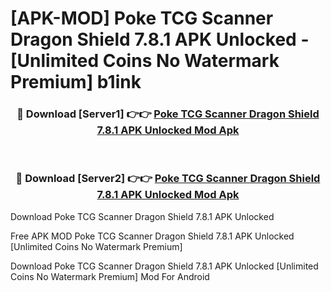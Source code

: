 # [APK-MOD] Poke TCG Scanner Dragon Shield 7.8.1 APK Unlocked - [Unlimited Coins No Watermark Premium] b1ink



<div align="center">
<h3>🔴 Download [Server1] 👉👉 <a href="https://momento.my/?title=Poke_TCG_Scanner_Dragon_Shield_7.8.1_APK_Unlocked">Poke TCG Scanner Dragon Shield 7.8.1 APK Unlocked Mod Apk</a></h3><br>

<h3>🔴 Download [Server2] 👉👉 <a href="https://momento.my/?title=Poke_TCG_Scanner_Dragon_Shield_7.8.1_APK_Unlocked">Poke TCG Scanner Dragon Shield 7.8.1 APK Unlocked Mod Apk</a></h3>
</div>



Download Poke TCG Scanner Dragon Shield 7.8.1 APK Unlocked 

Free APK MOD Poke TCG Scanner Dragon Shield 7.8.1 APK Unlocked [Unlimited Coins No Watermark Premium]

Download Poke TCG Scanner Dragon Shield 7.8.1 APK Unlocked [Unlimited Coins No Watermark Premium] Mod For Android
